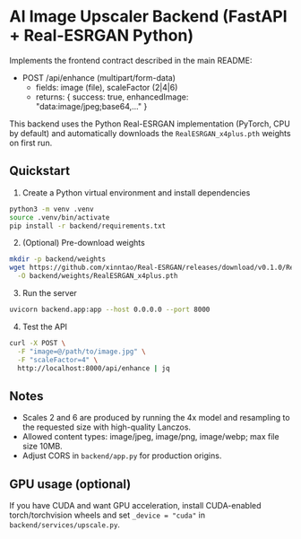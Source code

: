 # AI Image Upscaler Backend (FastAPI + Real-ESRGAN Python)

Implements the frontend contract described in the main README:
- POST /api/enhance (multipart/form-data)
  - fields: image (file), scaleFactor (2|4|6)
  - returns: { success: true, enhancedImage: "data:image/jpeg;base64,..." }

This backend uses the Python Real-ESRGAN implementation (PyTorch, CPU by default) and automatically downloads the `RealESRGAN_x4plus.pth` weights on first run.

## Quickstart

1. Create a Python virtual environment and install dependencies
```bash
python3 -m venv .venv
source .venv/bin/activate
pip install -r backend/requirements.txt
```

2. (Optional) Pre-download weights
```bash
mkdir -p backend/weights
wget https://github.com/xinntao/Real-ESRGAN/releases/download/v0.1.0/RealESRGAN_x4plus.pth \
  -O backend/weights/RealESRGAN_x4plus.pth
```

3. Run the server
```bash
uvicorn backend.app:app --host 0.0.0.0 --port 8000
```

4. Test the API
```bash
curl -X POST \
  -F "image=@/path/to/image.jpg" \
  -F "scaleFactor=4" \
  http://localhost:8000/api/enhance | jq
```

## Notes
- Scales 2 and 6 are produced by running the 4x model and resampling to the requested size with high-quality Lanczos.
- Allowed content types: image/jpeg, image/png, image/webp; max file size 10MB.
- Adjust CORS in `backend/app.py` for production origins.

## GPU usage (optional)
If you have CUDA and want GPU acceleration, install CUDA-enabled torch/torchvision wheels and set `_device = "cuda"` in `backend/services/upscale.py`.